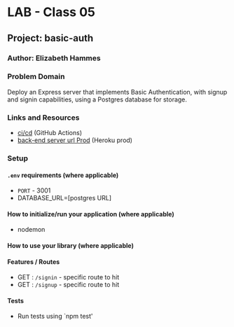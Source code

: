 # LAB - Class 05

## Project: basic-auth

### Author: Elizabeth Hammes

### Problem Domain  

Deploy an Express server that implements Basic Authentication, with signup and signin capabilities, using a Postgres database for storage.

### Links and Resources

- [ci/cd](https://github.com/ehammes/basic-auth/actions) (GitHub Actions)
- [back-end server url Prod](https://cf-basic-auth-06-prod.herokuapp.com/) (Heroku prod)

### Setup

#### `.env` requirements (where applicable)

- `PORT` - 3001
- DATABASE_URL=[postgres URL]

#### How to initialize/run your application (where applicable)

- nodemon

#### How to use your library (where applicable)

#### Features / Routes

- GET : `/signin` - specific route to hit
- GET : `/signup` - specific route to hit

#### Tests

- Run tests using `npm test'
